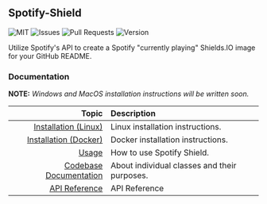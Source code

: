## Spotify-Shield

![MIT](https://img.shields.io/github/license/Ekstropiya/Spotify-Shield)
![Issues](https://img.shields.io/github/issues/Ekstropiya/Spotify-Shield)
![Pull Requests](https://img.shields.io/github/issues-pr/Ekstropiya/Spotify-Shield?label=pull%20requests)
![Version](https://img.shields.io/github/v/tag/Ekstropiya/Spotify-Shield)

Utilize Spotify's API to create a Spotify "currently playing" Shields.IO image for your GitHub README. 

### Documentation

<!-- Happy, Troube? -->
**NOTE:** *Windows and MacOS installation instructions will be written soon.*

|                                             Topic | Description                                  |
| ------------------------------------------------: | :------------------------------------------- |
|   [Installation (Linux)](./installation/Linux.md) | Linux installation instructions.             |
| [Installation (Docker)](./installation/Docker.md) | Docker installation instructions.            |
|                        [Usage](./usage/README.md) | How to use Spotify Shield.                   |
|    [Codebase Documentation](./codebase/README.md) | About individual classes and their purposes. |
|                  [API Reference](./api/README.md) | API Reference                                |
